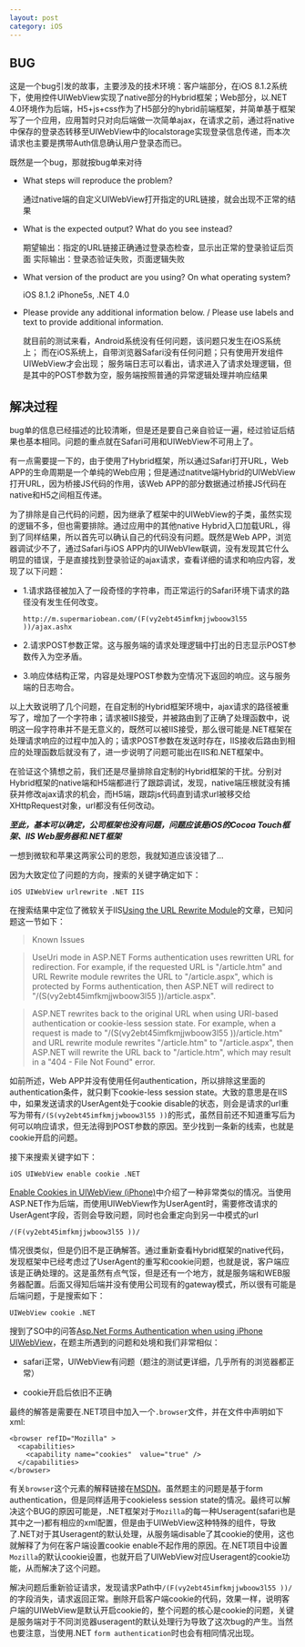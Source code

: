 ```yaml
---
layout: post
category: iOS
---
```


## BUG

  这是一个bug引发的故事，主要涉及的技术环境：客户端部分，在iOS 8.1.2系统下，使用控件UIWebView实现了native部分的Hybrid框架；Web部分，以.NET 4.0环境作为后端，H5+js+css作为了H5部分的hybrid前端框架，并简单基于框架写了一个应用，应用暂时只对向后端做一次简单ajax，在请求之前，通过将native中保存的登录态转移至UIWebView中的localstorage实现登录信息传递，而本次请求也主要是携带Auth信息确认用户登录态而已。

  既然是一个bug，那就按bug单来对待

  + What steps will reproduce the problem?

    通过native端的自定义UIWebView打开指定的URL链接，就会出现不正常的结果

  + What is the expected output? What do you see instead?

    期望输出：指定的URL链接正确通过登录态检查，显示出正常的登录验证后页面
    实际输出：登录态验证失败，页面逻辑失败

  + What version of the product are you using? On what operating system?

    iOS 8.1.2 iPhone5s, .NET 4.0

  + Please provide any additional information below. / Please use labels and text to provide additional information.

    就目前的测试来看，Android系统没有任何问题，该问题只发生在iOS系统上；
    而在iOS系统上，自带浏览器Safari没有任何问题；只有使用开发组件UIWebView才会出现；
    服务端日志可以看出，请求进入了请求处理逻辑，但是其中的POST参数为空，服务端按照普通的异常逻辑处理并响应结果

## 解决过程

  bug单的信息已经描述的比较清晰，但是还是要自己亲自验证一遍，经过验证后结果也基本相同。问题的重点就在Safari可用和UIWebView不可用上了。

  有一点需要提一下的，由于使用了Hybrid框架，所以通过Safari打开URL，Web APP的生命周期是一个单纯的Web应用；但是通过natitve端Hybrid的UIWebView打开URL，因为桥接JS代码的作用，该Web APP的部分数据通过桥接JS代码在native和H5之间相互传递。

  为了排除是自己代码的问题，因为继承了框架中的UIWebView的子类，虽然实现的逻辑不多，但也需要排除。通过应用中的其他native Hybrid入口加载URL，得到了同样结果，所以首先可以确认自己的代码没有问题。既然是Web APP，浏览器调试少不了，通过Safari与iOS APP内的UIWebVIew联调，没有发现其它什么明显的错误，于是直接找到登录验证的ajax请求，查看详细的请求和响应内容，发现了以下问题：

  + 1.请求路径被加入了一段奇怪的字符串，而正常运行的Safari环境下请求的路径没有发生任何改变。

        http://m.supermariobean.com/(F(vy2ebt45imfkmjjwboow3l55 ))/ajax.ashx

  + 2.请求POST参数正常。这与服务端的请求处理逻辑中打出的日志显示POST参数传入为空矛盾。

  + 3.响应体结构正常，内容是处理POST参数为空情况下返回的响应。这与服务端的日志吻合。

  以上大致说明了几个问题，在自定制的Hybrid框架环境中，ajax请求的路径被重写了，增加了一个字符串；请求被IIS接受，并被路由到了正确了处理函数中，说明这一段字符串并不是无意义的，既然可以被IIS接受，那么很可能是.NET框架在处理请求响应的过程中加入的；请求POST参数在发送时存在，IIS接收后路由到相应的处理函数后就没有了，进一步说明了问题可能出在IIS和.NET框架中。
  
  在验证这个猜想之前，我们还是尽量排除自定制的Hybrid框架的干扰。分别对Hybrid框架的native端和H5端都进行了跟踪调试，发现，native端压根就没有捕获并修改ajax请求的机会，而H5端，跟踪js代码直到请求url被移交给XHttpRequest对象，url都没有任何改动。
  
  ***至此，基本可以确定，公司框架也没有问题，问题应该是iOS的Cocoa Touch框架、IIS Web服务器和.NET框架***
  
  一想到微软和苹果这两家公司的恩怨，我就知道应该没错了...

  因为大致定位了问题的方向，搜索的关键字确定如下：

    iOS UIWebView urlrewrite .NET IIS

  在搜索结果中定位了微软关于IIS[Using the URL Rewrite Module](http://www.iis.net/learn/extensions/url-rewrite-module/using-the-url-rewrite-module)的文章，已知问题这一节如下：

  >Known Issues

  >UseUri mode in ASP.NET Forms authentication uses rewritten URL for redirection. For example, if the requested URL is "/article.htm" and URL Rewrite module rewrites the URL to "/article.aspx", which is protected by Forms authentication, then ASP.NET will redirect to "/(S(vy2ebt45imfkmjjwboow3l55 ))/article.aspx".

  >ASP.NET rewrites back to the original URL when using URI-based authentication or cookie-less session state. For example, when a request is made to "/(S(vy2ebt45imfkmjjwboow3l55 ))/article.htm" and URL rewrite module rewrites "/article.htm" to "/article.aspx", then ASP.NET will rewrite the URL back to "/article.htm", which may result in a "404 - File Not Found" error.

  如前所述，Web APP并没有使用任何authentication，所以排除这里面的authentication条件，就只剩下cookie-less session state。大致的意思是在IIS中，如果发送请求的UserAgent处于cookie disable的状态，则会是请求的url重写为带有`/(S(vy2ebt45imfkmjjwboow3l55 ))`的形式，虽然目前还不知道重写后为何可以响应请求，但无法得到POST参数的原因。至少找到一条新的线索，也就是cookie开启的问题。

  接下来搜索关键字如下：

    iOS UIWebView enable cookie .NET

  [Enable Cookies in UIWebView (iPhone)](http://stackoverflow.com/questions/9794999/enable-cookies-in-uiwebview-iphone)中介绍了一种非常类似的情况。当使用ASP.NET作为后端，而使用UIWebView作为UserAgent时，需要修改请求的UserAgent字段，否则会导致问题，同时也会重定向到另一中模式的url

    /(F(vy2ebt45imfkmjjwboow3l55 ))/

  情况很类似，但是仍旧不是正确解答。通过重新查看Hybrid框架的native代码，发现框架中已经考虑过了UserAgent的重写和cookie问题，也就是说，客户端应该是正确处理的。这是虽然有点气馁，但是还有一个地方，就是服务端和WEB服务器配置。后面又得知后端并没有使用公司现有的gateway模式，所以很有可能是后端问题，于是搜索如下：

    UIWebView cookie .NET

  搜到了SO中的问答[Asp.Net Forms Authentication when using iPhone UIWebView](http://stackoverflow.com/questions/4158550/asp-net-forms-authentication-when-using-iphone-uiwebview)，在题主所遇到的问题和处境和我们非常相似：

  + safari正常，UIWebView有问题（题注的测试更详细，几乎所有的浏览器都正常）

  + cookie开启后依旧不正确

  最终的解答是需要在.NET项目中加入一个`.browser`文件，并在文件中声明如下xml:

    <browser refID="Mozilla" >
      <capabilities>
        <capability name="cookies"  value="true" />
      </capabilities>
    </browser>

  有关`browser`这个元素的解释链接在[MSDN](http://msdn.microsoft.com/en-us/library/ms228122(v=vs.85).aspx)。虽然题主的问题是基于form authentication，但是同样适用于cookieless session state的情况。最终可以解决这个BUG的原因可能是，.NET框架对于`Mozilla`的每一种Useragent(safari也是其中之一)都有相应的xml配置，但是由于UIWebView这种特殊的组件，导致了.NET对于其Useragent的默认处理，从服务端disable了其cookie的使用，这也就解释了为何在客户端设置cookie enable不起作用的原因。在.NET项目中设置`Mozilla`的默认cookie设置，也就开启了UIWebView对应Useragent的cookie功能，从而解决了这个问题。

  解决问题后重新验证请求，发现请求Path中`/(F(vy2ebt45imfkmjjwboow3l55 ))/`的字段消失，请求返回正常。删除开启客户端cookie的代码，效果一样，说明客户端的UIWebView是默认开启cookie的，整个问题的核心是cookie的问题，关键是服务端对于不同浏览器useragent的默认处理行为导致了这次bug的产生。当然也要注意，当使用.NET `form authentication`时也会有相同情况出现。
